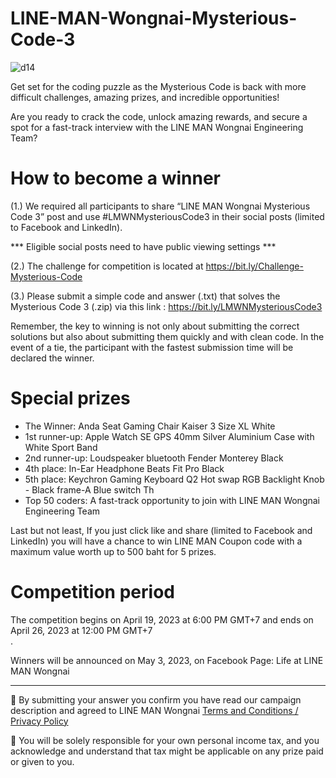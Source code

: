 # LINE-MAN-Wongnai-Mysterious-Code-3

![d14](https://user-images.githubusercontent.com/108649272/232711244-f2639b24-6ca6-4a25-b91c-7f91af31edf0.png)

Get set for the coding puzzle as the Mysterious Code is back with more difficult challenges, amazing prizes, and incredible opportunities!

Are you ready to crack the code, unlock amazing rewards, and secure a spot for a fast-track interview with the LINE MAN Wongnai Engineering Team?

# How to become a winner

(1.) We required all participants to share “LINE MAN Wongnai Mysterious Code 3” post and use #LMWNMysteriousCode3 in their social posts (limited to Facebook and LinkedIn). 

*** Eligible social posts need to have public viewing settings ***

(2.) The challenge for competition is located at https://bit.ly/Challenge-Mysterious-Code

(3.) Please submit a simple code and answer (.txt) that solves the Mysterious Code 3 (.zip) via this link : https://bit.ly/LMWNMysteriousCode3

Remember, the key to winning is not only about submitting the correct solutions but also about submitting them quickly and with clean code. In the event of a tie, the participant with the fastest submission time will be declared the winner. 

# Special prizes

- The Winner: Anda Seat Gaming Chair Kaiser 3 Size XL White
- 1st runner-up: Apple Watch SE GPS 40mm Silver Aluminium Case with White Sport Band
- 2nd runner-up: Loudspeaker bluetooth Fender Monterey Black 
- 4th place: In-Ear Headphone Beats Fit Pro Black
- 5th place: Keychron Gaming Keyboard Q2 Hot swap RGB Backlight Knob - Black frame-A Blue switch Th
- Top 50 coders: A fast-track opportunity to join with LINE MAN Wongnai Engineering Team

Last but not least, If you just click like and share (limited to Facebook and LinkedIn) you will have a chance to win LINE MAN Coupon code with a maximum value worth up to 500 baht for 5 prizes.

# Competition period

The competition begins on April 19, 2023 at 6:00 PM GMT+7 and ends on April 26, 2023 at 12:00 PM GMT+7  
.

Winners will be announced on May 3, 2023, on Facebook Page: Life at LINE MAN Wongnai 

--------
📍 By submitting your answer you confirm you have read our campaign description and agreed to LINE MAN Wongnai [Terms and Conditions / Privacy Policy](https://drive.google.com/file/d/1QiaIjw3qK8jct17vMdLaBBwOJ6E6XeE1/view?usp=sharing)


📍 You will be solely responsible for your own personal income tax, and you acknowledge and understand that tax might be applicable on any prize paid or given to you. 
